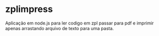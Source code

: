 # zplimpress
Aplicação em node.js para ler codigo em zpl passar para pdf e imprimir apenas arrastando arquivo de texto para uma pasta.
